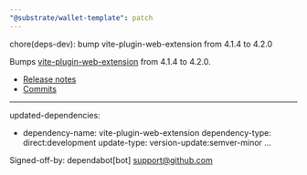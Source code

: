 ```yaml
---
"@substrate/wallet-template": patch
---
```


chore(deps-dev): bump vite-plugin-web-extension from 4.1.4 to 4.2.0

Bumps [vite-plugin-web-extension](https://github.com/aklinker1/vite-plugin-web-extension) from 4.1.4 to 4.2.0.
- [Release notes](https://github.com/aklinker1/vite-plugin-web-extension/releases)
- [Commits](https://github.com/aklinker1/vite-plugin-web-extension/compare/v4.1.4...v4.2.0)

---
updated-dependencies:
- dependency-name: vite-plugin-web-extension
  dependency-type: direct:development
  update-type: version-update:semver-minor
...

Signed-off-by: dependabot[bot] <support@github.com>
